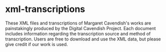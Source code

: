 # xml-transcriptions
These XML files and transcriptions of Margaret Cavendish's works are painstakingly produced by the Digital Cavendish Project. Each document includes information regarding the transcription source and method of transcription. Users are free to download and use the XML data, but please give credit if our work is used.
